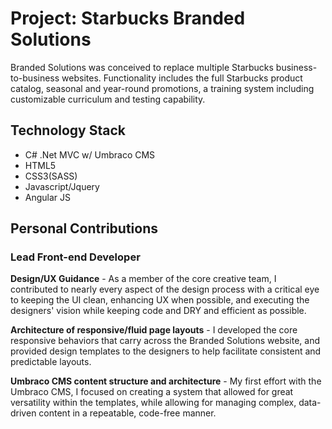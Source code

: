 # Project: Starbucks Branded Solutions

Branded Solutions was conceived to replace multiple Starbucks business-to-business websites. Functionality includes the full Starbucks product catalog, seasonal and year-round promotions, a training system including customizable curriculum and testing capability.

## Technology Stack

- C# .Net MVC w/ Umbraco CMS
- HTML5
- CSS3(SASS)
- Javascript/Jquery
- Angular JS

## Personal Contributions

### Lead Front-end Developer

**Design/UX Guidance** - As a member of the core creative team, I contributed to nearly every aspect of the design process with a critical eye to keeping the UI clean, enhancing UX when possible, and executing the designers' vision while keeping code and DRY and efficient as possible.

**Architecture of responsive/fluid page layouts** - I developed the core responsive behaviors that carry across the Branded Solutions website, and provided design templates to the designers to help facilitate consistent and predictable layouts.

**Umbraco CMS content structure and architecture** - My first effort with the Umbraco CMS, I focused on creating a system that allowed for great versatility within the templates, while allowing for managing complex, data-driven content in a repeatable, code-free manner.
